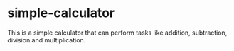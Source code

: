 # simple-calculator
This is a simple calculator that can perform tasks like addition, subtraction, division and multiplication.
